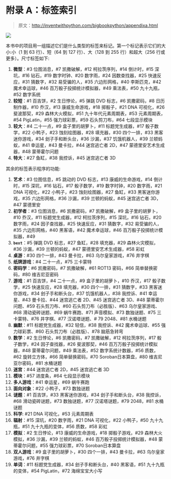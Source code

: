 # 附录 A：标签索引

> 原文：http://inventwithpython.com/bigbookpython/appendixa.html

![](img/9d995d63aaead72cad01120081eb8f75.png)

本书中的项目用一组描述它们是什么类型的标签来标记。第一个标记表示它们的大小:小（1 到 63 行）、短（64 到 127 行）、大（128 到 255 行）和超大（256 行或更多）。尺寸标签如下:

1.  **微型**：#3 位图消息，#7 凯撒破解，#12 柯拉茨序列，#14 倒计时，#15 深坑，#16 钻石，#19 数字时钟、#20 数字雨，#24 因数查找器，#25 快速反应，#31 猜数字，#32 易受骗的人，#35 六边形网格，#40 李斯匹克，#42 魔术幸运球，#46 百万骰子投掷统计模拟器，#49 乘法表，#50 九十九瓶，#52 数字系统
2.  **较短**：#1 百吉饼，#2 生日悖论，#5 弹跳 DVD 标志，#6 凯撒密码，#8 日历制作器，#10 乔汉，#13 康威生命游戏，#18 掷骰子，#21 DNA 可视化，#26 斐波那契，#29 森林大火模拟，#51 九十年代元素周期表，#53 元素周期表，#54 PigLatin，#55 强力球彩票，#59 石头剪刀布，#64 七段显示模块
3.  **较大**：#4 二十一点，#9 盒子里的胡萝卜，#11 标题党生成器，#17 骰子数学，#22 小鸭子，#23 蚀刻绘图器，#28 填充器，#30 四个一排，#33 黑客迷你游戏，#34 刽子手和断头台，#36 沙漏，#37 饥饿机器人，#39 兰顿蚂蚁，#41 幸运星，#43 曼卡拉，#44 迷宫逃亡者 2D，#47 蒙德里安艺术生成器，#48 蒙蒂霍尔问题
4.  **特大**：#27 鱼缸，#38 我控诉，#45 迷宫逃亡者 3D

其余的标签表示程序的功能:

1.  **艺术**：#3 位图信息，#5 跳动的 DVD 标志，#13 康威的生命游戏，#14 倒计时，#15 深坑，#16 钻石，#17 骰子数学，#19 数字时钟，#20 数字雨，#21 DNA 可视化，#22 小鸭子，#23 蚀刻绘图器，#27 鱼缸，#33 黑客迷你游戏，#35 六边形网格，#36 沙漏，#39 兰顿的蚂蚁，#45 迷宫逃亡者 3D，#47 蒙德里安
2.  **初学者**：#3 位图消息，#6 凯撒密码，#7 凯撒破解，#9 盒子里的胡萝卜，#10 乔汉，#11 标题党生成器，#12 柯拉茨序列，#15 深坑，#16 钻石，#20 数字雨，#24 因子查找器，#25 快速反应，#31 猜数字，#32 易受骗的人，#35 六边形网格，#40 黑客语，#42 魔术幸运球，#46 百万骰子投掷统计模拟器，#49
3.  **`bext`**：#5 弹跳 DVD 标志，#27 鱼缸，#28 填充器，#29 森林火灾模拟，#36 沙漏，#39 兰顿的蚂蚁，#47 蒙德里安艺术生成器，#58 彩虹
4.  **桌游**：#30 四个一排，#43 曼卡拉，#63 乌尔皇家游戏，#76 井字棋
5.  **纸牌游戏**：#4 二十一点，#75 三卡蒙特
6.  **密码学**：#6 凯撒密码，#7 凯撒破解，#61 ROT13 密码，#66 简单替换密码，#80 维吉尼亚密码
7.  **游戏**：#1 百吉饼，#4 二十一点，#9 盒子里的胡萝卜，#10 乔汉，#17 骰子数学，#25 快速反应，#28 填充器，#30 四个一排，#31 猜数字，#33 黑客迷你游戏，#34 刽子手和断头台，#37 饥饿机器人，#38 我控诉、#41 幸运星、#43 曼卡拉、#44 迷宫逃亡者 2D、#45 迷宫逃亡者 3D、#48 蒙蒂霍尔问题、#59 石头剪刀布、#60 石头剪刀布（必胜版）、#63 乌尔皇家游戏、#68 滑动瓷砖谜题、#69 蜗牛赛跑、#71 声音模拟、#73 数独谜题、#75 三卡蒙特、#76 井字棋、#77 汉诺塔谜题、# 79 2048、#81 水桶谜题
8.  **幽默**：#11 标题党生成器，#32 轻信，#38 我控诉、#42 魔术幸运球、#55 强力球彩票、#60 石头剪刀布（必胜版）、#78 脑筋急转弯
9.  **数学**：#2 生日悖论，#6 凯撒密码，#7 凯撒破解，#12 柯拉茨序列，#17 骰子数学，#24 因子查找器，#26 斐波那契，#46 百万万骰子投掷统计模拟器，#48 蒙蒂霍尔问题，#49 乘法表，#52 数字系统计数器，#56 质数，#62 旋转立方体，#66 简单替换密码，#70 Soroban日本算盘，#80 维吉尼亚尔密码，#81 水桶谜题
10.  **迷宫**：#44 迷宫逃亡者 2D，#45 迷宫逃亡者 3D
11.  **模块**：#57 进度条，#64 七段显示模块
12.  **多人游戏**：#41 幸运星，#69 蜗牛赛跑
13.  **面向对象**：#22 小鸭子，#73 数独谜题
14.  **谜题**：#1 百吉饼，#33 黑客迷你游戏，#34 刽子手和断头台，#38 我控诉，#68 滑动瓷砖谜题，#73 数独谜题，#77 汉诺塔谜题，#79 2048，#81 水桶谜题
15.  **科学**: #21 DNA 可视化，#53 元素周期表
16.  **辐射**：#15 深坑，#20 数字雨，#21 DNA 可视化，#22 小鸭子，#50 九十九瓶，#51 九十九瓶的变体，#56 质数，#58 彩虹
17.  **模拟**：#2 生日悖论，#13 康威的生命游戏，#18 掷骰子游戏，#29 森林大火模拟，#36 沙漏，#39 兰顿的蚂蚁，#46 百万骰子投掷统计模拟器，#48 蒙蒂霍尔问题，#55 强力球彩票，#70 Soroban日本算盘
18.  **双人游戏**：#9 盒子里的胡萝卜，#30 四个一排，#43 曼卡拉，#63 乌尔皇家游戏，#76 井字棋
19.  **单词**：#11 标题党生成器，#34 刽子手和断头台，#40 黑客语，#51 九十九瓶的变体，#54 PigLatin，#72 海绵宝宝大小写